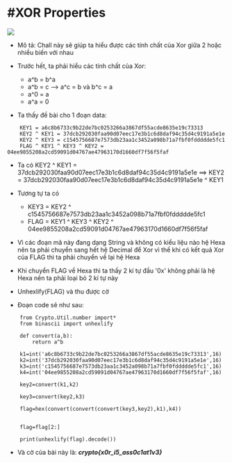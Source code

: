 # **#XOR Properties**

![](https://i.imgur.com/16H14y5.png)


-   Mô tả: Chall này sẽ giúp ta hiểu được các tính chất của Xor giữa 2 hoặc nhiều biến với nhau

-   Trước hết, ta phải hiểu các tính chất của Xor:
    +   a^b = b^a
    +   a^b = c --> a^c = b và b^c = a
    +   a^0 = a
    +   a^a = 0

-   Ta thấy đề bài cho 1 đoạn data:
```
    KEY1 = a6c8b6733c9b22de7bc0253266a3867df55acde8635e19c73313
    KEY2 ^ KEY1 = 37dcb292030faa90d07eec17e3b1c6d8daf94c35d4c9191a5e1e
    KEY2 ^ KEY3 = c1545756687e7573db23aa1c3452a098b71a7fbf0fddddde5fc1
    FLAG ^ KEY1 ^ KEY3 ^ KEY2 = 04ee9855208a2cd59091d04767ae47963170d1660df7f56f5faf
```
-   Ta có KEY2 ^ KEY1 = 37dcb292030faa90d07eec17e3b1c6d8daf94c35d4c9191a5e1e
==> KEY2 = 37dcb292030faa90d07eec17e3b1c6d8daf94c35d4c9191a5e1e ^ KEY1


-   Tương tự ta có 
    +   KEY3 = KEY2 ^ c1545756687e7573db23aa1c3452a098b71a7fbf0fddddde5fc1
    +   FLAG = KEY1 ^ KEY3 ^ KEY2 ^ 04ee9855208a2cd59091d04767ae47963170d1660df7f56f5faf

-   Vì các đoạn mã này đang dạng String và không có kiểu liệu nào hệ Hexa nên ta phải chuyển sang hết hệ Decimal để Xor vì thế khi có kết quả Xor của FLAG thì ta phải chuyển về lại hệ Hexa 

-   Khi chuyển FLAG về Hexa thì ta thấy 2 kí tự đầu '0x' không phải là hệ Hexa nên ta phải loại bỏ 2 kí tự này

-   Unhexlify(FLAG) và thu được cờ

-   Đoạn code sẽ như sau:
```
    from Crypto.Util.number import*
    from binascii import unhexlify

    def convert(a,b):
        return a^b

    k1=int('a6c8b6733c9b22de7bc0253266a3867df55acde8635e19c73313',16)
    k2=int('37dcb292030faa90d07eec17e3b1c6d8daf94c35d4c9191a5e1e',16)
    k3=int('c1545756687e7573db23aa1c3452a098b71a7fbf0fddddde5fc1',16)
    k4=int('04ee9855208a2cd59091d04767ae47963170d1660df7f56f5faf',16)

    key2=convert(k1,k2)

    key3=convert(key2,k3)

    flag=hex(convert(convert(convert(key3,key2),k1),k4))


    flag=flag[2:]

    print(unhexlify(flag).decode())

```

-   Và cờ của bài này là: ***crypto{x0r_i5_ass0c1at1v3}***
